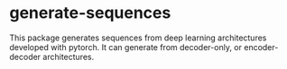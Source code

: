 # generate-sequences

This package generates sequences from deep learning architectures developed with pytorch. It can generate from decoder-only, or encoder-decoder architectures.
